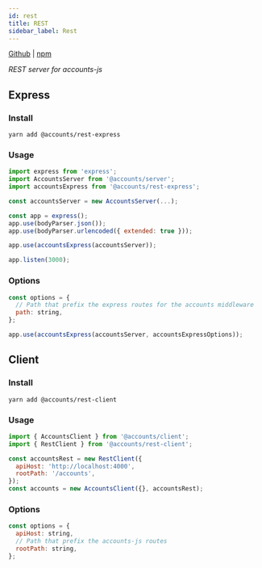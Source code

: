 ```yaml
---
id: rest
title: REST
sidebar_label: Rest
---
```


[Github](https://github.com/accounts-js/accounts/tree/master/packages/rest-express) |
[npm](https://www.npmjs.com/package/@accounts/rest-express)

_REST server for accounts-js_

## Express

### Install

```
yarn add @accounts/rest-express
```

### Usage

```javascript
import express from 'express';
import AccountsServer from '@accounts/server';
import accountsExpress from '@accounts/rest-express';

const accountsServer = new AccountsServer(...);

const app = express();
app.use(bodyParser.json());
app.use(bodyParser.urlencoded({ extended: true }));

app.use(accountsExpress(accountsServer));

app.listen(3000);
```

### Options

```javascript
const options = {
  // Path that prefix the express routes for the accounts middleware
  path: string,
};

app.use(accountsExpress(accountsServer, accountsExpressOptions));
```

## Client

### Install

```
yarn add @accounts/rest-client
```

### Usage

```javascript
import { AccountsClient } from '@accounts/client';
import { RestClient } from '@accounts/rest-client';

const accountsRest = new RestClient({
  apiHost: 'http://localhost:4000',
  rootPath: '/accounts',
});
const accounts = new AccountsClient({}, accountsRest);
```

### Options

```javascript
const options = {
  apiHost: string,
  // Path that prefix the accounts-js routes
  rootPath: string,
};
```
